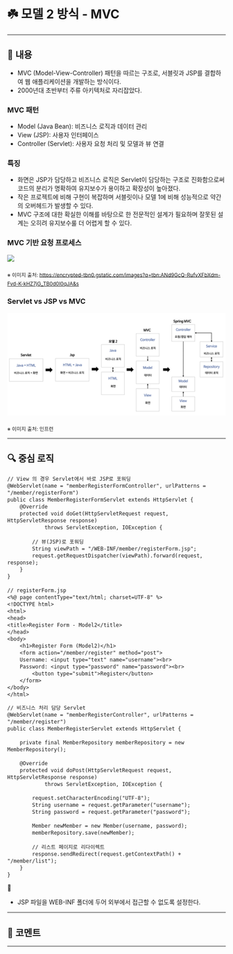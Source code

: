 # ☘️ 모델 2 방식 - MVC

---

## 📖 내용

- MVC (Model-View-Controller) 패턴을 따르는 구조로, 서블릿과 JSP를 결합하여 웹 애플리케이션을 개발하는 방식이다.
- 2000년대 초반부터 주류 아키텍처로 자리잡았다.

### MVC 패턴

- Model (Java Bean): 비즈니스 로직과 데이터 관리
- View (JSP): 사용자 인터페이스
- Controller (Servlet): 사용자 요청 처리 및 모델과 뷰 연결

### 특징

- 화면은 JSP가 담당하고 비즈니스 로직은 Servlet이 담당하는 구조로 진화함으로써 코드의 분리가 명확하여 유지보수가 용이하고 확장성이 높아졌다.
- 작은 프로젝트에 비해 구현이 복잡하며 서블릿이나 모델 1에 비해 성능적으로 약간의 오버헤드가 발생할 수 있다.
- MVC 구조에 대한 확실한 이해를 바탕으로 한 전문적인 설계가 필요하며 잘못된 설계는 오히려 유지보수룰 더 어렵게 할 수 있다.

### MVC 기반 요청 프로세스

<img src="https://encrypted-tbn0.gstatic.com/images?q=tbn:ANd9GcQ-RufvXFbXdm-Fvd-K-kHZ7jG_TB0d0I0qJA&s" width="500px">

<sub>※ 이미지 출처: https://encrypted-tbn0.gstatic.com/images?q=tbn:ANd9GcQ-RufvXFbXdm-Fvd-K-kHZ7jG_TB0d0I0qJA&s</sub>

### Servlet vs JSP vs MVC

![image_1.png](image_1.png)

<sub>※ 이미지 출처: 인프런</sub>

---

## 🔍 중심 로직

```
// View 의 경우 Servlet에서 바로 JSP로 포워딩
@WebServlet(name = "memberRegisterFormController", urlPatterns = "/member/registerForm")
public class MemberRegisterFormServlet extends HttpServlet {
    @Override
    protected void doGet(HttpServletRequest request, HttpServletResponse response)
            throws ServletException, IOException {

        // 뷰(JSP)로 포워딩
        String viewPath = "/WEB-INF/member/registerForm.jsp";
        request.getRequestDispatcher(viewPath).forward(request, response);
    }
}

// registerForm.jsp
<%@ page contentType="text/html; charset=UTF-8" %>
<!DOCTYPE html>
<html>
<head>
<title>Register Form - Model2</title>
</head>
<body>
    <h1>Register Form (Model2)</h1>
    <form action="/member/register" method="post">
    Username: <input type="text" name="username"><br>
    Password: <input type="password" name="password"><br>
        <button type="submit">Register</button>
    </form>
</body>
</html>
```

```
// 비즈니스 처리 담당 Servlet
@WebServlet(name = "memberRegisterController", urlPatterns = "/member/register")
public class MemberRegisterServlet extends HttpServlet {

    private final MemberRepository memberRepository = new MemberRepository();

    @Override
    protected void doPost(HttpServletRequest request, HttpServletResponse response)
            throws ServletException, IOException {

        request.setCharacterEncoding("UTF-8");
        String username = request.getParameter("username");
        String password = request.getParameter("password");

        Member newMember = new Member(username, password);
        memberRepository.save(newMember);

        // 리스트 페이지로 리다이렉트
        response.sendRedirect(request.getContextPath() + "/member/list");
    }
}
```
📌

- JSP 파일을 WEB-INF 폴더에 두어 외부에서 접근할 수 없도록 설정한다.

---

## 💬 코멘트

---
